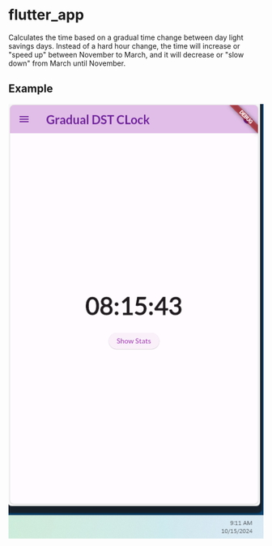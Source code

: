 # flutter_app

Calculates the time based on a gradual time change between day light savings days.
Instead of a hard hour change, the time will increase or "speed up" between November to March, and it will decrease or "slow down" from March until November.

## Example

![Alt text](/adjusted_time.png)
